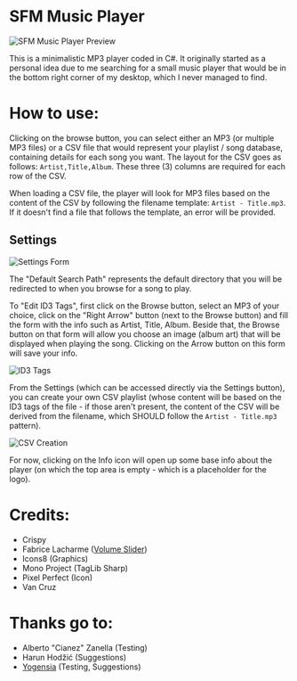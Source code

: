# SFM Music Player

![](https://i.imgur.com/qcfUxYl.png "SFM Music Player Preview")

This is a minimalistic MP3 player coded in C#. It originally started as a personal idea due to me searching for a small music player that would be in the bottom right corner of my desktop, which I never managed to find.

# How to use:

Clicking on the browse button, you can select either an MP3 (or multiple MP3 files) or a CSV file that would represent your playlist / song database, containing details for each song you want. The layout for the CSV goes as follows: `Artist,Title,Album`. These three (3) columns are required for each row of the CSV.

When loading a CSV file, the player will look for MP3 files based on the content of the CSV by following the filename template: `Artist - Title.mp3`. If it doesn't find a file that follows the template, an error will be provided.

## Settings

![](https://i.imgur.com/n9xUjhG.png "Settings Form")


The "Default Search Path" represents the default directory that you will be redirected to when you browse for a song to play.

To "Edit ID3 Tags", first click on the Browse button, select an MP3 of your choice, click on the "Right Arrow" button (next to the Browse button) and fill the form with the info such as Artist, Title, Album. Beside that, the Browse button on that form will allow you choose an image (album art) that will be displayed when playing the song. Clicking on the Arrow button on this form will save your info.

![](https://i.imgur.com/aWRMdGy.png "ID3 Tags")

From the Settings (which can be accessed directly via the Settings button), you can create your own CSV playlist (whose content will be based on the ID3 tags of the file - if those aren't present, the content of the CSV will be derived from the filename, which SHOULD follow the `Artist - Title.mp3` pattern).

![](https://i.imgur.com/Y0bzkpf.png "CSV Creation")

For now, clicking on the Info icon will open up some base info about the player (on which the top area is empty - which is a placeholder for the logo).

# Credits:

- Crispy 
- Fabrice Lacharme ([Volume Slider](https://github.com/fabricelacharme/ColorSlider))
- Icons8 (Graphics)
- Mono Project (TagLib Sharp)
- Pixel Perfect (Icon)
- Van Cruz 

# Thanks go to:

- Alberto "Cianez" Zanella (Testing)
- Harun Hodžić (Suggestions)
- [Yogensia](https://github.com/yogensia) (Testing, Suggestions)
